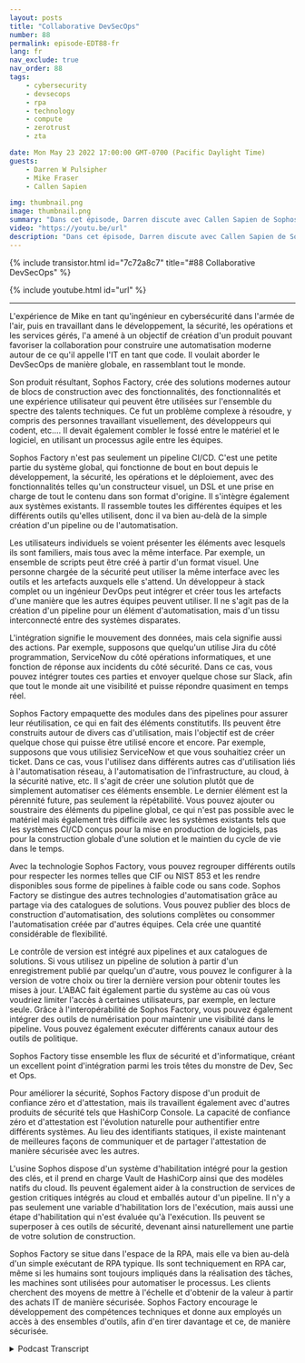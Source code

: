 ```yaml
---
layout: posts
title: "Collaborative DevSecOps"
number: 88
permalink: episode-EDT88-fr
lang: fr
nav_exclude: true
nav_order: 88
tags:
    - cybersecurity
    - devsecops
    - rpa
    - technology
    - compute
    - zerotrust
    - zta

date: Mon May 23 2022 17:00:00 GMT-0700 (Pacific Daylight Time)
guests:
    - Darren W Pulsipher
    - Mike Fraser
    - Callen Sapien

img: thumbnail.png
image: thumbnail.png
summary: "Dans cet épisode, Darren discute avec Callen Sapien de Sophos, directeur de la gestion des produits chez Sophos Factory, et Mike Fraser, vice-président de DevSecOps, de leur produit qui permet une collaboration véritablement collaborative en SecDevOps."
video: "https://youtu.be/url"
description: "Dans cet épisode, Darren discute avec Callen Sapien de Sophos, directeur de la gestion des produits chez Sophos Factory, et Mike Fraser, vice-président de DevSecOps, de leur produit qui permet une collaboration véritablement collaborative en SecDevOps."
---
```


<div>
{% include transistor.html id="7c72a8c7" title="#88 Collaborative DevSecOps" %}

{% include youtube.html id="url" %}
</div>

---

L'expérience de Mike en tant qu'ingénieur en cybersécurité dans l'armée de l'air, puis en travaillant dans le développement, la sécurité, les opérations et les services gérés, l'a amené à un objectif de création d'un produit pouvant favoriser la collaboration pour construire une automatisation moderne autour de ce qu'il appelle l'IT en tant que code. Il voulait aborder le DevSecOps de manière globale, en rassemblant tout le monde.

Son produit résultant, Sophos Factory, crée des solutions modernes autour de blocs de construction avec des fonctionnalités, des fonctionnalités et une expérience utilisateur qui peuvent être utilisées sur l'ensemble du spectre des talents techniques. Ce fut un problème complexe à résoudre, y compris des personnes travaillant visuellement, des développeurs qui codent, etc.… Il devait également combler le fossé entre le matériel et le logiciel, en utilisant un processus agile entre les équipes.

Sophos Factory n'est pas seulement un pipeline CI/CD. C'est une petite partie du système global, qui fonctionne de bout en bout depuis le développement, la sécurité, les opérations et le déploiement, avec des fonctionnalités telles qu'un constructeur visuel, un DSL et une prise en charge de tout le contenu dans son format d'origine. Il s'intègre également aux systèmes existants. Il rassemble toutes les différentes équipes et les différents outils qu'elles utilisent, donc il va bien au-delà de la simple création d'un pipeline ou de l'automatisation.

Les utilisateurs individuels se voient présenter les éléments avec lesquels ils sont familiers, mais tous avec la même interface. Par exemple, un ensemble de scripts peut être créé à partir d'un format visuel. Une personne chargée de la sécurité peut utiliser la même interface avec les outils et les artefacts auxquels elle s'attend. Un développeur à stack complet ou un ingénieur DevOps peut intégrer et créer tous les artefacts d'une manière que les autres équipes peuvent utiliser. Il ne s'agit pas de la création d'un pipeline pour un élément d'automatisation, mais d'un tissu interconnecté entre des systèmes disparates.

L'intégration signifie le mouvement des données, mais cela signifie aussi des actions. Par exemple, supposons que quelqu'un utilise Jira du côté programmation, ServiceNow du côté opérations informatiques, et une fonction de réponse aux incidents du côté sécurité. Dans ce cas, vous pouvez intégrer toutes ces parties et envoyer quelque chose sur Slack, afin que tout le monde ait une visibilité et puisse répondre quasiment en temps réel.

Sophos Factory empaquette des modules dans des pipelines pour assurer leur réutilisation, ce qui en fait des éléments constitutifs. Ils peuvent être construits autour de divers cas d'utilisation, mais l'objectif est de créer quelque chose qui puisse être utilisé encore et encore. Par exemple, supposons que vous utilisiez ServiceNow et que vous souhaitiez créer un ticket. Dans ce cas, vous l'utilisez dans différents autres cas d'utilisation liés à l'automatisation réseau, à l'automatisation de l'infrastructure, au cloud, à la sécurité native, etc. Il s'agit de créer une solution plutôt que de simplement automatiser ces éléments ensemble. Le dernier élément est la pérennité future, pas seulement la répétabilité. Vous pouvez ajouter ou soustraire des éléments du pipeline global, ce qui n'est pas possible avec le matériel mais également très difficile avec les systèmes existants tels que les systèmes CI/CD conçus pour la mise en production de logiciels, pas pour la construction globale d'une solution et le maintien du cycle de vie dans le temps.

Avec la technologie Sophos Factory, vous pouvez regrouper différents outils pour respecter les normes telles que CIF ou NIST 853 et les rendre disponibles sous forme de pipelines à faible code ou sans code. Sophos Factory se distingue des autres technologies d'automatisation grâce au partage via des catalogues de solutions. Vous pouvez publier des blocs de construction d'automatisation, des solutions complètes ou consommer l'automatisation créée par d'autres équipes. Cela crée une quantité considérable de flexibilité.

Le contrôle de version est intégré aux pipelines et aux catalogues de solutions. Si vous utilisez un pipeline de solution à partir d'un enregistrement publié par quelqu'un d'autre, vous pouvez le configurer à la version de votre choix ou tirer la dernière version pour obtenir toutes les mises à jour. L'ABAC fait également partie du système au cas où vous voudriez limiter l'accès à certaines utilisateurs, par exemple, en lecture seule. Grâce à l'interopérabilité de Sophos Factory, vous pouvez également intégrer des outils de numérisation pour maintenir une visibilité dans le pipeline. Vous pouvez également exécuter différents canaux autour des outils de politique.

Sophos Factory tisse ensemble les flux de sécurité et d'informatique, créant un excellent point d'intégration parmi les trois têtes du monstre de Dev, Sec et Ops.

Pour améliorer la sécurité, Sophos Factory dispose d'un produit de confiance zéro et d'attestation, mais ils travaillent également avec d'autres produits de sécurité tels que HashiCorp Console. La capacité de confiance zéro et d'attestation est l'évolution naturelle pour authentifier entre différents systèmes. Au lieu des identifiants statiques, il existe maintenant de meilleures façons de communiquer et de partager l'attestation de manière sécurisée avec les autres.

L'usine Sophos dispose d'un système d'habilitation intégré pour la gestion des clés, et il prend en charge Vault de HashiCorp ainsi que des modèles natifs du cloud. Ils peuvent également aider à la construction de services de gestion critiques intégrés au cloud et emballés autour d'un pipeline. Il n'y a pas seulement une variable d'habilitation lors de l'exécution, mais aussi une étape d'habilitation qui n'est évaluée qu'à l'exécution. Ils peuvent se superposer à ces outils de sécurité, devenant ainsi naturellement une partie de votre solution de construction.

Sophos Factory se situe dans l'espace de la RPA, mais elle va bien au-delà d'un simple exécutant de RPA typique. Ils sont techniquement en RPA car, même si les humains sont toujours impliqués dans la réalisation des tâches, les machines sont utilisées pour automatiser le processus. Les clients cherchent des moyens de mettre à l'échelle et d'obtenir de la valeur à partir des achats IT de manière sécurisée. Sophos Factory encourage le développement des compétences techniques et donne aux employés un accès à des ensembles d'outils, afin d'en tirer davantage et ce, de manière sécurisée.



<details>
<summary> Podcast Transcript </summary>

<p></p>

</details>
